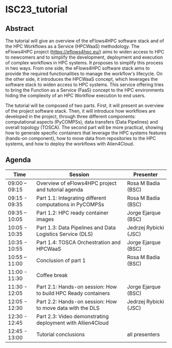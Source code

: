 # ISC23_tutorial

## Abstract 
The tutorial will give an overview of the eFlows4HPC software stack and of the HPC
Workflows as a Service (HPCWaaS) methodology. The eFlows4HPC project
(https://eflows4hpc.eu/) aims to widen access to HPC to newcomers and to simplify the
development, deployment and execution of complex workflows in HPC systems. It proposes
to simplify this process in two ways. From one side, the eFlows4HPC software stack aims to
provide the required functionalities to manage the workflow's lifecycle. On the other side, it
introduces the HPCWaaS concept, which leverages the software stack to widen access to
HPC systems. This service offering tries to bring the Function as a Service (FaaS) concept
to the HPC environments hiding the complexity of an HPC Workflow execution to end users.

The tutorial will be composed of two parts. First, it will present an overview of the project
software stack. Then, it will introduce how workflows are developed in the project, through
three different components: computational aspects (PyCOMPSs), data transfers (Data
Pipelines) and overall topology (TOSCA). The second part will be more practical, showing
how to generate specific containers that leverage the HPC systems features (hands-on
component), how to move data from repositories to the HPC systems, and how to deploy the
workflows with Alien4Cloud.

## Agenda
 
| Time | Session | Presenter |
| --- | --- | --- | 
| 09:00 – 09:15 | Overview of eFlows4HPC project and tutorial agenda | Rosa M Badia (BSC) |
| 09:15 - 09:35 | Part 1.1: Integrating different computations in PyCOMPSs | Rosa M Badia (BSC) |
| 09:35 – 10:05 | Part 1.2: HPC ready container images | Jorge Ejarque (BSC) |
| 10:05 - 10:35 | Part 1.3: Data Pipelines and Data Logistics Service (DLS) | Jedrzej Rybicki (JSC) |
| 10:35 - 10:55 | Part 1.4: TOSCA Orchestration and HPCWaaS |  Jorge Ejarque (BSC) |
| 10:55 – 11:00 | Conclusion of part 1 |  Rosa M Badia (BSC) |
| 11:00 - 11:30 |  Coffee break | | 
| 11:30 - 12:05 | Part 2.1: Hands-on session: How to build HPC Ready containers | Jorge Ejarque (BSC) |
| 12:05 - 12:30 | Part 2.2: Hands-on session: How to move data with the DLS  | Jedrzej Rybicki (JSC)|
| 12:30 - 12:45 | Part 2.3: Video demonstrating deployment with Allien4Cloud | |
| 12:45 - 13:00 | Tutorial conclusions  | all presenters |
